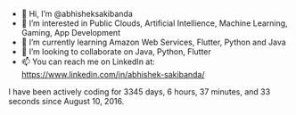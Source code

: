 - 👋 Hi, I’m @abhisheksakibanda
- 👀 I’m interested in Public Clouds, Artificial Intellience, Machine Learning, Gaming, App Development
- 🌱 I’m currently learning Amazon Web Services, Flutter, Python and Java
- 💞️ I’m looking to collaborate on Java, Python, Flutter
- 📫 You can reach me on LinkedIn at: https://www.linkedin.com/in/abhishek-sakibanda/

<!---
abhisheksakibanda/abhisheksakibanda is a ✨ special ✨ repository because its `README.md` (this file) appears on your GitHub profile.
You can click the Preview link to take a look at your changes.
--->
I have been actively coding for 3345 days, 6 hours, 37 minutes, and 33 seconds since August 10, 2016.
